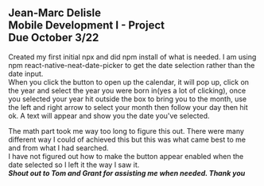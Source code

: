 Jean-Marc Delisle<br>
Mobile Development I - Project<br>
Due October 3/22<br>
---

Created my first initial npx and did npm install of what is needed. I am using npm react-native-neat-date-picker to get the date selection rather than the date input.<br>
When you click the button to open up the calendar, it will pop up, click on the year and select the year you were born in(yes a lot of clicking), once you selected your year hit outside the box to bring you to the month, use the left and right arrow to select your month then follow your day then hit ok. A text will appear and show you the date you've selected.<br>

The math part took me way too long to figure this out. There were many different way I could of achieved this but this was what came best to me and from what I had searched. <br>
I have not figured out how to make the button appear enabled when the date selected so I left it the way I saw it.<br>
***Shout out to Tom and Grant for assisting me when needed. Thank you***
